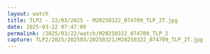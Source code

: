```yaml
---
layout: watch
title: TLP2 - 22/03/2025 - M20250322_074709_TLP_2T.jpg
date: 2025-03-22 07:47:09
permalink: /2025/03/22/watch/M20250322_074709_TLP_2
capture: TLP2/2025/202503/20250321/M20250322_074709_TLP_2T.jpg
---
```

